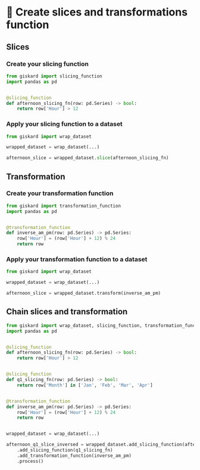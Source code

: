 # 🔪 Create slices and transformations function

## Slices

### Create your slicing function

```python
from giskard import slicing_function
import pandas as pd


@slicing_function
def afternoon_slicing_fn(row: pd.Series) -> bool:
    return row['Hour'] > 12

```

### Apply your slicing function to a dataset

```python
from giskard import wrap_dataset

wrapped_dataset = wrap_dataset(...)

afternoon_slice = wrapped_dataset.slice(afternoon_slicing_fn)

```

## Transformation

### Create your transformation function

```python
from giskard import transformation_function
import pandas as pd


@transformation_function
def inverse_am_pm(row: pd.Series) -> pd.Series:
    row['Hour'] = (row['Hour'] + 12) % 24
    return row

```

### Apply your transformation function to a dataset

```python
from giskard import wrap_dataset

wrapped_dataset = wrap_dataset(...)

afternoon_slice = wrapped_dataset.transform(inverse_am_pm)

```

## Chain slices and transformation

```python
from giskard import wrap_dataset, slicing_function, transformation_function
import pandas as pd


@slicing_function
def afternoon_slicing_fn(row: pd.Series) -> bool:
    return row['Hour'] > 12


@slicing_function
def q1_slicing_fn(row: pd.Series) -> bool:
    return row['Month'] in ['Jan', 'Feb', 'Mar', 'Apr']


@transformation_function
def inverse_am_pm(row: pd.Series) -> pd.Series:
    row['Hour'] = (row['Hour'] + 12) % 24
    return row


wrapped_dataset = wrap_dataset(...)

afternoon_q1_slice_inversed = wrapped_dataset.add_slicing_function(afternoon_slicing_fn)
    .add_slicing_function(q1_slicing_fn)
    .add_transformation_function(inverse_am_pm)
    .process()


```

